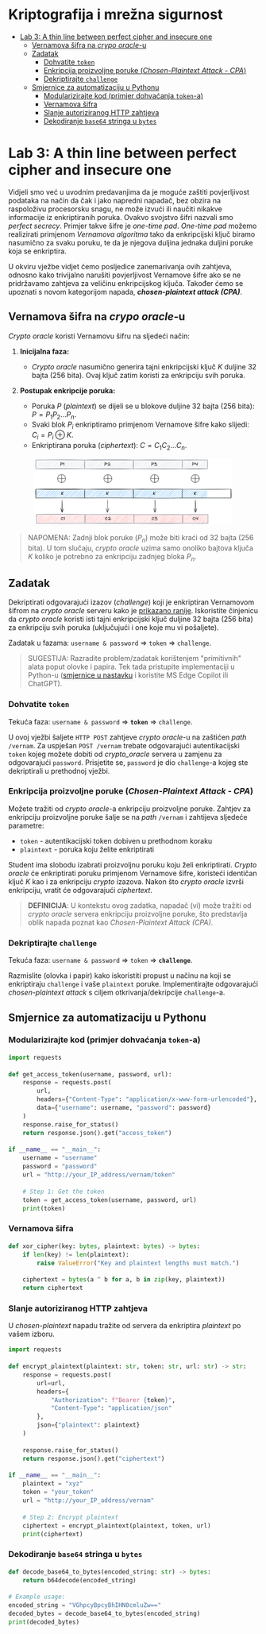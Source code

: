 # **Kriptografija i mrežna sigurnost** <!-- omit in toc -->

- [Lab 3: A thin line between perfect cipher and insecure one](#lab-3-a-thin-line-between-perfect-cipher-and-insecure-one)
  - [Vernamova šifra na _crypo oracle_-u](#vernamova-šifra-na-crypo-oracle-u)
  - [Zadatak](#zadatak)
    - [Dohvatite `token`](#dohvatite-token)
    - [Enkripcija proizvoljne poruke (_Chosen-Plaintext Attack - CPA_)](#enkripcija-proizvoljne-poruke-chosen-plaintext-attack---cpa)
    - [Dekriptirajte `challenge`](#dekriptirajte-challenge)
  - [Smjernice za automatizaciju u Pythonu](#smjernice-za-automatizaciju-u-pythonu)
    - [Modularizirajte kod (primjer dohvaćanja `token`-a)](#modularizirajte-kod-primjer-dohvaćanja-token-a)
    - [Vernamova šifra](#vernamova-šifra)
    - [Slanje autoriziranog HTTP zahtjeva](#slanje-autoriziranog-http-zahtjeva)
    - [Dekodiranje `base64` stringa u `bytes`](#dekodiranje-base64-stringa-u-bytes)

# Lab 3: A thin line between perfect cipher and insecure one

Vidjeli smo već u uvodnim predavanjima da je moguće zaštiti povjerljivost podataka na način da čak i jako napredni napadač, bez obzira na raspoloživu procesorsku snagu, ne može izvući ili naučiti nikakve informacije iz enkriptiranih poruka. Ovakvo svojstvo šifri nazvali smo _perfect secrecy_. Primjer takve šifre je _one-time pad_. _One-time pad_ možemo realizirati primjenom _Vernamova algoritma_ tako da enkripcijski ključ biramo nasumično za svaku poruku, te da je njegova duljina jednaka duljini poruke koja se enkriptira.

U okviru vježbe vidjet ćemo posljedice zanemarivanja ovih zahtjeva, odnosno kako trivijalno narušiti povjerljivost Vernamove šifre ako se ne pridržavamo zahtjeva za veličinu enkripcijskog ključa. Također ćemo se upoznati s novom kategorijom napada, **_chosen-plaintext attack (CPA)_**.

## Vernamova šifra na _crypo oracle_-u

_Crypto oracle_ koristi Vernamovu šifru na sljedeći način: 

1. **Inicijalna faza:**

    - _Crypto oracle_ nasumično generira tajni enkripcijski ključ $K$ duljine 32 bajta (256 bita). Ovaj ključ zatim koristi za enkripciju svih poruka.

2. **Postupak enkripcije poruka:**

   - Poruka $P$ (_plaintext_) se dijeli se u blokove duljine 32 bajta (256 bita): $P = P_1 P_2 ... P_n$.
   - Svaki blok $P_i$ enkriptiramo primjenom Vernamove šifre kako slijedi: $C_i = P_i \oplus K$.
   - Enkriptirana poruka (_ciphertext_): $C = C_1 C_2 ... C_n$.

<p align="center">
<img src="../img/vernam_encryption.png" width="400px" height="auto"/>
</p>

   > NAPOMENA: Zadnji blok poruke ($P_n$) može biti kraći od 32 bajta (256 bita). U tom slučaju, _crypto oracle_ uzima samo onoliko bajtova ključa $K$ koliko je potrebno za enkripciju zadnjeg bloka $P_n$.

## Zadatak

Dekriptirati odgovarajući izazov (_challenge_) koji je enkriptiran Vernamovom šifrom na _crypto oracle_ serveru kako je [prikazano ranije](#vernamova-šifra-na-crypo-oracle-u). Iskoristite činjenicu da _crypto oracle_ koristi isti tajni enkripcijski ključ duljine 32 bajta (256 bita) za enkripciju svih poruka (uključujući i one koje mu vi pošaljete).

Zadatak u fazama: `username & password` ⇒ `token` ⇒ `challenge`.

> SUGESTIJA: Razradite problem/zadatak korištenjem "primitivnih" alata poput olovke i papira. Tek tada pristupite implementaciji u Python-u ([smjernice u nastavku](#smjernice-za-automatizaciju-u-pythonu) i koristite MS Edge Copilot ili ChatGPT).

### Dohvatite `token`

Tekuća faza: `username & password` ⇒ **`token`** ⇒ `challenge`.

U ovoj vježbi šaljete `HTTP POST` zahtjeve _crypto oracle_-u na zaštićen _path_ `/vernam`. Za uspješan `POST /vernam` trebate odgovarajući autentikacijski `token` kojeg možete dobiti od _crypto_oracle_ servera u zamjenu za odgovarajući `password`. Prisjetite se, `password` je dio `challenge`-a kojeg ste dekriptirali u prethodnoj vježbi.

### Enkripcija proizvoljne poruke (_Chosen-Plaintext Attack - CPA_)

Možete tražiti od _crypto oracle_-a enkripciju proizvoljne poruke. Zahtjev za enkripciju proizvoljne poruke šalje se na _path_ `/vernam` i zahtijeva sljedeće parametre:

- `token` - autentikacijski token dobiven u prethodnom koraku
- `plaintext` - poruka koju želite enkriptirati

Student ima slobodu izabrati proizvoljnu poruku koju želi enkriptirati. _Crypto oracle_ će enkriptirati poruku primjenom Vernamove šifre, koristeći identičan ključ $K$ kao i za enkripciju _crypto_ izazova. Nakon što _crypto oracle_ izvrši enkripciju, vratit će odgovarajući _ciphertext_.

> **DEFINICIJA**: U kontekstu ovog zadatka, napadač (vi) može tražiti od _crypto oracle_ servera enkripciju proizvoljne poruke, što predstavlja oblik napada poznat kao _Chosen-Plaintext Attack (CPA)_.

### Dekriptirajte `challenge`

Tekuća faza: `username & password` ⇒ `token` ⇒ **`challenge`**.

Razmislite (olovka i papir) kako iskoristiti propust u načinu na koji se enkriptiraju `challenge` i vaše `plaintext` poruke. Implementirajte odgovarajući _chosen-plaintext attack_ s ciljem otkrivanja/dekripcije `challenge`-a.

## Smjernice za automatizaciju u Pythonu

### Modularizirajte kod (primjer dohvaćanja `token`-a)

```python
import requests

def get_access_token(username, password, url):
    response = requests.post(
        url,
        headers={"Content-Type": "application/x-www-form-urlencoded"},
        data={"username": username, "password": password}
    )
    response.raise_for_status()
    return response.json().get("access_token")

if __name__ == "__main__":
    username = "username"
    password = "password"
    url = "http://your_IP_address/vernam/token"

    # Step 1: Get the token
    token = get_access_token(username, password, url)
    print(token)
```

### Vernamova šifra

```python
def xor_cipher(key: bytes, plaintext: bytes) -> bytes:
    if len(key) != len(plaintext):
        raise ValueError("Key and plaintext lengths must match.")
    
    ciphertext = bytes(a ^ b for a, b in zip(key, plaintext))
    return ciphertext
```

### Slanje autoriziranog HTTP zahtjeva

U _chosen-plaintext_ napadu tražite od servera da enkriptira _plaintext_ po vašem izboru.

```python
import requests

def encrypt_plaintext(plaintext: str, token: str, url: str) -> str:
    response = requests.post(
        url=url,
        headers={
            "Authorization": f"Bearer {token}",
            "Content-Type": "application/json"
        },    
        json={"plaintext": plaintext}
    )

    response.raise_for_status()
    return response.json().get("ciphertext")

if __name__ == "__main__":
    plaintext = "xyz"
    token = "your_token"
    url = "http://your_IP_address/vernam"

    # Step 2: Encrypt plaintext
    ciphertext = encrypt_plaintext(plaintext, token, url)
    print(ciphertext)
```

### Dekodiranje `base64` stringa u `bytes`

```python
def decode_base64_to_bytes(encoded_string: str) -> bytes:
    return b64decode(encoded_string)

# Example usage:
encoded_string = "VGhpcyBpcyBhIHN0cmluZw=="
decoded_bytes = decode_base64_to_bytes(encoded_string)
print(decoded_bytes)
```
